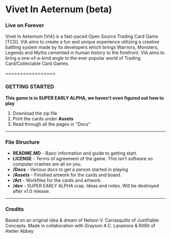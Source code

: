 # Vivet In Aeternum (beta)
### __Live on Forever__

Vivet in Aeternum [ViA] is a fast-paced Open Source Trading Card Game [TCG]. ViA aims to create a fun and unique experience utilizing a creative battling system made by its developers which brings Warriors, Monsters, Legends and Myths cemented in human history to the forefront. ViA aims to bring a one-of-a-kind angle to the ever popular world of Trading Card/Collectable Card Games.

=================

### GETTING STARTED
  __This game is in SUPER EARLY ALPHA, we haven't even figured out how to play__
  1. Download the zip file
  2. Print the cards under **Assets**
  3. Read through all the pages in "Docs"

----
### File Structure
- **README.MD** - Basic information and guide to getting start.
- **LICENSE** - Terms of agreement of the game. This isn't software so computer crashes are all on you. 
- **/Docs** - Various docs to get a person started in playing
- **/Assets** - Finished artwork for the cards and board. 
- **/Art** - Workfiles for the cards and artwork.
- __/dev__ - SUPER EARLY ALPHA crap. Ideas and notes. Will be destroyed after v1.0 release.

----
### Credits
Based on an original idea & dream of Nelson V. Carrasquillo of Justifiable Concepts. 
Made in collaboration with Grayson A.C. Laramore & RitRit of Atelier Abbey 
